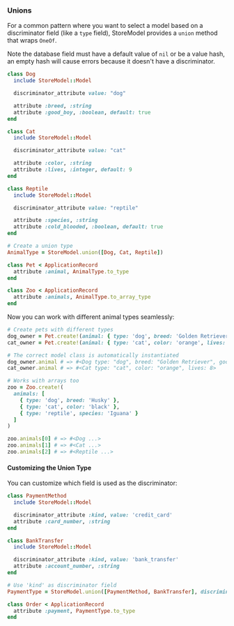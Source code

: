 
### Unions

For a common pattern where you want to select a model based on a discriminator field (like a `type` field), StoreModel provides a `union` method that wraps `OneOf`.

Note the database field must have a default value of `nil` or be a value hash, an empty hash will cause errors because it doesn't have a discriminator.

```ruby
class Dog
  include StoreModel::Model

  discriminator_attribute value: "dog"

  attribute :breed, :string
  attribute :good_boy, :boolean, default: true
end

class Cat
  include StoreModel::Model

  discriminator_attribute value: "cat"

  attribute :color, :string
  attribute :lives, :integer, default: 9
end

class Reptile
  include StoreModel::Model

  discriminator_attribute value: "reptile"

  attribute :species, :string
  attribute :cold_blooded, :boolean, default: true
end

# Create a union type
AnimalType = StoreModel.union([Dog, Cat, Reptile])

class Pet < ApplicationRecord
  attribute :animal, AnimalType.to_type
end

class Zoo < ApplicationRecord
  attribute :animals, AnimalType.to_array_type
end
```

Now you can work with different animal types seamlessly:

```ruby
# Create pets with different types
dog_owner = Pet.create!(animal: { type: 'dog', breed: 'Golden Retriever' })
cat_owner = Pet.create!(animal: { type: 'cat', color: 'orange', lives: 8 })

# The correct model class is automatically instantiated
dog_owner.animal # => #<Dog type: "dog", breed: "Golden Retriever", good_boy: true>
cat_owner.animal # => #<Cat type: "cat", color: "orange", lives: 8>

# Works with arrays too
zoo = Zoo.create!(
  animals: [
    { type: 'dog', breed: 'Husky' },
    { type: 'cat', color: 'black' },
    { type: 'reptile', species: 'Iguana' }
  ]
)

zoo.animals[0] # => #<Dog ...>
zoo.animals[1] # => #<Cat ...>
zoo.animals[2] # => #<Reptile ...>
```

#### Customizing the Union Type

You can customize which field is used as the discriminator:

```ruby
class PaymentMethod
  include StoreModel::Model

  discriminator_attribute :kind, value: 'credit_card'
  attribute :card_number, :string
end

class BankTransfer
  include StoreModel::Model

  discriminator_attribute :kind, value: 'bank_transfer'
  attribute :account_number, :string
end

# Use 'kind' as discriminator field
PaymentType = StoreModel.union([PaymentMethod, BankTransfer], discriminator: 'kind')

class Order < ApplicationRecord
  attribute :payment, PaymentType.to_type
end
```
